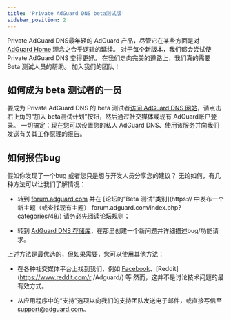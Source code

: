 ```yaml
---
title: 'Private AdGuard DNS beta测试版'
sidebar_position: 2
---
```


Private AdGuard DNS最年轻的 AdGuard 产品，尽管它在某些方面是对 [AdGuard Home](https://kb.adguard.com/en/home/overview) 理念之合乎逻辑的延续。 对于每个新版本，我们都会尝试使 Private AdGuard DNS 变得更好。 在我们走向完美的道路上，我们真的需要 Beta 测试人员的帮助。 加入我们的团队！

## 如何成为 beta 测试者的一员

要成为 Private AdGuard DNS 的 beta 测试者[访问 AdGuard DNS 网站](https://adguard-dns.io/en/welcome.html)，请点击右上角的“加入 beta测试计划”按钮，然后通过社交媒体或现有 AdGuard账户登录。 一切搞定：现在您可以设置您的私人 AdGuard DNS、使用该服务并向我们发送有关其工作原理的报告。

## 如何报告bug

假如你发现了一个bug 或者您只是想与开发人员分享您的建议？ 无论如何，有几种方法可以让我们了解情况：

* 转到 [forum.adguard.com](https://forum.adguard.com) 并在 [论坛的“Beta 测试”类别](https:// 中发布一个新主题（或查找现有主题） forum.adguard.com/index.php?categories/48/) 请务必先阅读[论坛规则](https://forum.adguard.com/index.php?threads/14859/)；

* 转到 [AdGuard DNS 存储库](https://github.com/AdguardTeam/AdGuardDNS)，在那里创建一个新问题并详细描述bug/功能请求。

上述方法是最优选的，但如果需要，您可以使用其他方法：

* 在各种社交媒体平台上找到我们，例如 [Facebook](https://www.facebook.com/AdguardEn/)、[Reddit](https://www.reddit.com/r /Adguard/) 等 然而，这并不是讨论技术问题的最有效方式。

* 从应用程序中的“支持”选项以向我们的支持团队发送电子邮件，或直接写信至 [support@adguard.com](mailto:support@adguard.com)。

